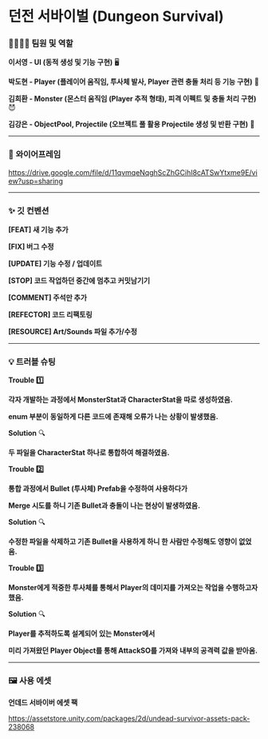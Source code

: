 # 던전 서바이벌 (Dungeon Survival)

### 👨‍👨‍👧‍👦 팀원 및 역할

**이서영 - UI (동적 생성 및 기능 구현)** 🖥️

**박도현 - Player (플레이어 움직임, 투사체 발사, Player 관련 충돌 처리 등 기능 구현)** 👦

**김희환 - Monster (몬스터 움직임 (Player 추적 형태), 피격 이펙트 및 충돌 처리 구현)** 😈

**김강은 - ObjectPool, Projectile (오브젝트 풀 활용 Projectile 생성 및 반환 구현)** 🧨

---

### 📜 **와이어프레임**

https://drive.google.com/file/d/11qvmqeNqghScZhGCihI8cATSwYtxme9E/view?usp=sharing

---

### ✨ **깃 컨벤션**

**[FEAT] 새 기능 추가**

**[FIX] 버그 수정**

**[UPDATE] 기능 수정 / 업데이트**

**[STOP] 코드 작업하던 중간에 멈추고 커밋남기기**

**[COMMENT] 주석만 추가**

**[REFECTOR] 코드 리팩토링**

**[RESOURCE] Art/Sounds 파일 추가/수정**

---

### 💡 **트러블 슈팅**

**Trouble 1️⃣** 

**각자 개발하는 과정에서 MonsterStat과 CharacterStat을 따로 생성하였음.**

**enum 부분이 동일하게 다른 코드에 존재해 오류가 나는 상황이 발생했음.**


**Solution** 🔍

**두 파일을 CharacterStat 하나로 통합하여 해결하였음.**



**Trouble 2️⃣**

**통합 과정에서 Bullet (투사체) Prefab을 수정하여 사용하다가** 

**Merge 시도를 하니 기존 Bullet과 충돌이 나는 현상이 발생하였음.**


**Solution** 🔍 

**수정한 파일을 삭제하고 기존 Bullet을 사용하게 하니 한 사람만 수정해도 영향이 없었음.**



**Trouble 3️⃣**

 **Monster에게 적중한 투사체를 통해서 Player의 데미지를 가져오는 작업을 수행하고자 했음.**
 

**Solution** 🔍

**Player를 추적하도록 설계되어 있는 Monster에서** 

**미리 가져왔던 Player Object를 통해 AttackSO를 가져와 내부의 공격력 값을 받아옴.**

---

### 🖼️ 사용 에셋

**언데드 서바이버 에셋 팩**

https://assetstore.unity.com/packages/2d/undead-survivor-assets-pack-238068
